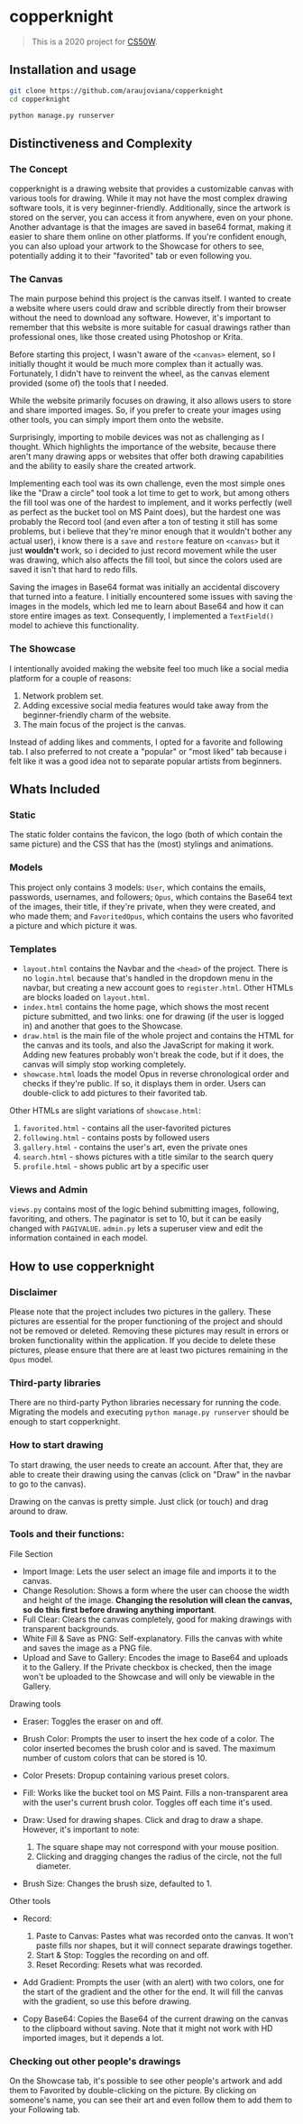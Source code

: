 # copperknight

> This is a 2020 project for [CS50W](https://cs50.harvard.edu/web/2020/).

## Installation and usage

``` bash
git clone https://github.com/araujoviana/copperknight
cd copperknight

python manage.py runserver
```

## Distinctiveness and Complexity

### The Concept

copperknight is a drawing website that provides a customizable canvas with various tools for drawing. While it may not have the most complex drawing software tools, it is very beginner-friendly. Additionally, since the artwork is stored on the server, you can access it from anywhere, even on your phone. Another advantage is that the images are saved in base64 format, making it easier to share them online on other platforms. If you're confident enough, you can also upload your artwork to the Showcase for others to see, potentially adding it to their "favorited" tab or even following you.

### The Canvas

The main purpose behind this project is the canvas itself. I wanted to create a website where users could draw and scribble directly from their browser without the need to download any software. However, it's important to remember that this website is more suitable for casual drawings rather than professional ones, like those created using Photoshop or Krita.

Before starting this project, I wasn't aware of the `<canvas>` element, so I initially thought it would be much more complex than it actually was. Fortunately, I didn't have to reinvent the wheel, as the canvas element provided (some of) the tools that I needed.

While the website primarily focuses on drawing, it also allows users to store and share imported images. So, if you prefer to create your images using other tools, you can simply import them onto the website.

Surprisingly, importing to mobile devices was not as challenging as I thought. Which highlights the importance of the website, because there aren't many drawing apps or websites that offer both drawing capabilities and the ability to easily share the created artwork.

Implementing each tool was its own challenge, even the most simple ones like the "Draw a circle" tool took a lot time to get to work, but among others the fill tool was one of the hardest to implement, and it works perfectly (well as perfect as the bucket tool on MS Paint does), but the hardest one was probably the Record tool (and even after a ton of testing it still has some problems, but i believe that they're minor enough that it wouldn't bother any actual user), i know there is a `save` and `restore` feature on `<canvas>` but it just **wouldn't** work, so i decided to just record movement while the user was drawing, which also affects the fill tool, but since the colors used are saved it isn't that hard to redo fills.

Saving the images in Base64 format was initially an accidental discovery that turned into a feature. I initially encountered some issues with saving the images in the models, which led me to learn about Base64 and how it can store entire images as text. Consequently, I implemented a `TextField()` model to achieve this functionality.

### The Showcase

I intentionally avoided making the website feel too much like a social media platform for a couple of reasons:

1. Network problem set.
2. Adding excessive social media features would take away from the beginner-friendly charm of the website.
3. The main focus of the project is the canvas.

Instead of adding likes and comments, I opted for a favorite and following tab. I also preferred to not create a "popular" or "most liked" tab because i felt like it was a good idea not to separate popular artists from beginners.

## Whats Included
### Static
The static folder contains the favicon, the logo (both of which contain the same picture) and the CSS that has the (most) stylings and animations.

### Models
This project only contains 3 models: ``User``, which contains the emails, passwords, usernames, and followers; ``Opus``, which contains the Base64 text of the images, their title, if they're private, when they were created, and who made them; and ``FavoritedOpus``, which contains the users who favorited a picture and which picture it was.
### Templates
- `layout.html` contains the Navbar and the `<head>` of the project. There is no `login.html` because that's handled in the dropdown menu in the navbar, but creating a new account goes to `register.html`. Other HTMLs are blocks loaded on `layout.html`.
- `index.html` contains the home page, which shows the most recent picture submitted, and two links: one for drawing (if the user is logged in) and another that goes to the Showcase.
- `draw.html` is the main file of the whole project and contains the HTML for the canvas and its tools, and also the JavaScript for making it work. Adding new features probably won't break the code, but if it does, the canvas will simply stop working completely.
- `showcase.html` loads the model Opus in reverse chronological order and checks if they're public. If so, it displays them in order. Users can double-click to add pictures to their favorited tab.


Other HTMLs are slight variations of `showcase.html`:
1. `favorited.html` - contains all the user-favorited pictures
2. `following.html` - contains posts by followed users
3. `gallery.html` - contains the user's art, even the private ones
4. `search.html` - shows pictures with a title similar to the search query
5. `profile.html` - shows public art by a specific user

### Views and Admin
`views.py` contains most of the logic behind submitting images, following, favoriting, and others. The paginator is set to 10, but it can be easily changed with `PAGIVALUE`. `admin.py` lets a superuser view and edit the information contained in each model.

## How to use copperknight

### Disclaimer

Please note that the project includes two pictures in the gallery. These pictures are essential for the proper functioning of the project and should not be removed or deleted. Removing these pictures may result in errors or broken functionality within the application. If you decide to delete these pictures, please ensure that there are at least two pictures remaining in the `Opus` model.

### Third-party libraries
There are no third-party Python libraries necessary for running the code. Migrating the models and executing `python manage.py runserver` should be enough to start copperknight.

### How to start drawing
To start drawing, the user needs to create an account. After that, they are able to create their drawing using the canvas (click on "Draw" in the navbar to go to the canvas).

Drawing on the canvas is pretty simple. Just click (or touch) and drag around to draw.

### Tools and their functions:
File Section
- Import Image: Lets the user select an image file and imports it to the canvas.
- Change Resolution: Shows a form where the user can choose the width and height of the image. **Changing the resolution will clean the canvas, so do this first before drawing anything important**.
- Full Clear: Clears the canvas completely, good for making drawings with transparent backgrounds.
- White Fill & Save as PNG: Self-explanatory. Fills the canvas with white and saves the image as a PNG file.
- Upload and Save to Gallery: Encodes the image to Base64 and uploads it to the Gallery. If the Private checkbox is checked, then the image won't be uploaded to the Showcase and will only be viewable in the Gallery.

Drawing tools

- Eraser: Toggles the eraser on and off.
- Brush Color: Prompts the user to insert the hex code of a color. The color inserted becomes the brush color and is saved. The maximum number of custom colors that can be stored is 10.
- Color Presets: Dropup containing various preset colors.
- Fill: Works like the bucket tool on MS Paint. Fills a non-transparent area with the user's current brush color. Toggles off each time it's used.
- Draw: Used for drawing shapes. Click and drag to draw a shape. However, it's important to note:
  1. The square shape may not correspond with your mouse position.
  2. Clicking and dragging changes the radius of the circle, not the full diameter.

- Brush Size: Changes the brush size, defaulted to 1.

Other tools
- Record:
  1. Paste to Canvas: Pastes what was recorded onto the canvas. It won't paste fills nor shapes, but it will connect separate drawings together.
  2. Start & Stop: Toggles the recording on and off.
  3. Reset Recording: Resets what was recorded.

- Add Gradient: Prompts the user (with an alert) with two colors, one for the start of the gradient and the other for the end. It will fill the canvas with the gradient, so use this before drawing.
- Copy Base64: Copies the Base64 of the current drawing on the canvas to the clipboard without saving. Note that it might not work with HD imported images, but it depends a lot.

### Checking out other people's drawings
On the Showcase tab, it's possible to see other people's artwork and add them to Favorited by double-clicking on the picture. By clicking on someone's name, you can see their art and even follow them to add them to your Following tab.
